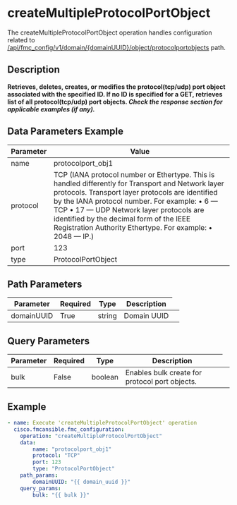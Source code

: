 # createMultipleProtocolPortObject

The createMultipleProtocolPortObject operation handles configuration related to [/api/fmc_config/v1/domain/{domainUUID}/object/protocolportobjects](/paths//api/fmc_config/v1/domain/{domain_uuid}/object/protocolportobjects.md) path.&nbsp;
## Description
**Retrieves, deletes, creates, or modifies the protocol(tcp/udp) port object associated with the specified ID. If no ID is specified for a GET, retrieves list of all protocol(tcp/udp) port objects. _Check the response section for applicable examples (if any)._**

## Data Parameters Example
| Parameter | Value |
| --------- | -------- |
| name | protocolport_obj1 |
| protocol | TCP (IANA protocol number or Ethertype. This is handled differently for Transport and Network layer protocols. Transport layer protocols are identified by the IANA protocol number. For example: • 6 — TCP • 17 — UDP Network layer protocols are identified by the decimal form of the IEEE Registration Authority Ethertype. For example: • 2048 — IP.) |
| port | 123 |
| type | ProtocolPortObject |

## Path Parameters
| Parameter | Required | Type | Description |
| --------- | -------- | ---- | ----------- |
| domainUUID | True | string <td colspan=3> Domain UUID |

## Query Parameters
| Parameter | Required | Type | Description |
| --------- | -------- | ---- | ----------- |
| bulk | False | boolean <td colspan=3> Enables bulk create for protocol port objects. |

## Example
```yaml
- name: Execute 'createMultipleProtocolPortObject' operation
  cisco.fmcansible.fmc_configuration:
    operation: "createMultipleProtocolPortObject"
    data:
        name: "protocolport_obj1"
        protocol: "TCP"
        port: 123
        type: "ProtocolPortObject"
    path_params:
        domainUUID: "{{ domain_uuid }}"
    query_params:
        bulk: "{{ bulk }}"

```
